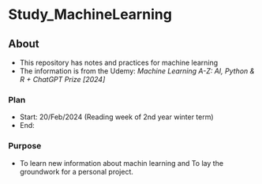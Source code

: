 # Study_MachineLearning
## About
- This repository has notes and practices for machine learning
- The information is from the Udemy: *Machine Learning A-Z: AI, Python & R + ChatGPT Prize [2024]*
### Plan
- Start: 20/Feb/2024 (Reading week of 2nd year winter term)
- End:
### Purpose
- To learn new information about machin learning and To lay the groundwork for a personal project.
